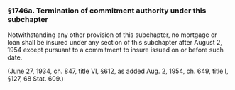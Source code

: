 ### §1746a. Termination of commitment authority under this subchapter ###

Notwithstanding any other provision of this subchapter, no mortgage or loan shall be insured under any section of this subchapter after August 2, 1954 except pursuant to a commitment to insure issued on or before such date.

(June 27, 1934, ch. 847, title VI, §612, as added Aug. 2, 1954, ch. 649, title I, §127, 68 Stat. 609.)
